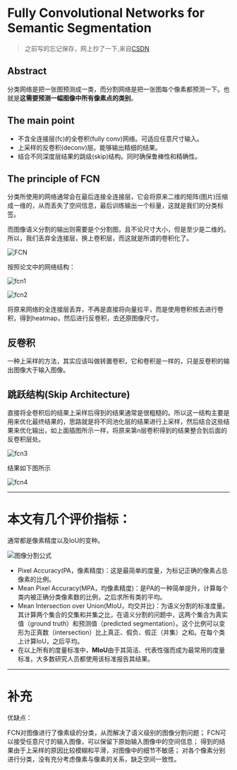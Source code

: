 # Fully Convolutional Networks for Semantic Segmentation

> 之前写的忘记保存，网上抄了一下,来自[CSDN](https://blog.csdn.net/mieleizhi0522/article/details/81914000)

## Abstract

分类网络是把一张图预测成一类，而分割网络是把一张图每个像素都预测一下。也就是**这需要预测一幅图像中所有像素点的类别**。

## The main point

* 不含全连接层(fc)的全卷积(fully conv)网络。可适应任意尺寸输入。 
* 上采样的反卷积(deconv)层。能够输出精细的结果。 
*  结合不同深度层结果的跳级(skip)结构。同时确保鲁棒性和精确性。

## The principle of FCN

分类所使用的网络通常会在最后连接全连接层，它会将原来二维的矩阵(图片)压缩成一维的，从而丢失了空间信息，最后训练输出一个标量，这就是我们的分类标签。

而图像语义分割的输出则需要是个分割图，且不论尺寸大小，但是至少是二维的。所以，我们丢弃全连接层，换上卷积层，而这就是所谓的卷积化了。

![FCN](/pic/FCN.jpg)

按照论文中的网络结构：

![fcn1](/pic/fcn1.jpg)

![fcn2](/pic/fcn2.jpg)

将原来网络的全连接层丢弃，不再是直接将向量拉平，而是使用卷积核去进行卷积，得到heatmap，然后进行反卷积，去还原图像尺寸。

## 反卷积

一种上采样的方法，其实应该叫做转置卷积，它和卷积是一样的，只是反卷积的输出图像大于输入图像。

## 跳跃结构(Skip Architecture)

直接将全卷积后的结果上采样后得到的结果通常是很粗糙的。所以这一结构主要是用来优化最终结果的，思路就是将不同池化层的结果进行上采样，然后结合这些结果来优化输出，如上面插图所示一样，将原来第n层卷积得到的结果整合到后面的反卷积层处。

![fcn3](/pic/fcn3.jpg)

结果如下图所示

![fcn4](/pic/fcn4.jpg)

---------------------------

# 本文有几个评价指标：

通常都是像素精度以及IoU的变种。

![图像分割公式](/pic/图像分割公式.jpg)

* Pixel Accuracy(PA，像素精度)：这是最简单的度量，为标记正确的像素占总像素的比例。
* Mean Pixel Accuracy(MPA，均像素精度)：是PA的一种简单提升，计算每个类内被正确分类像素数的比例，之后求所有类的平均。
* Mean Intersection over Union(MIoU，均交并比)：为语义分割的标准度量。其计算两个集合的交集和并集之比，在语义分割的问题中，这两个集合为真实值（ground truth）和预测值（predicted segmentation）。这个比例可以变形为正真数（intersection）比上真正、假负、假正（并集）之和。在每个类上计算IoU，之后平均。
* 在以上所有的度量标准中，**MIoU**由于其简洁、代表性强而成为最常用的度量标准，大多数研究人员都使用该标准报告其结果。

------------------------

# 补充

优缺点：

FCN对图像进行了像素级的分类，从而解决了语义级别的图像分割问题；
FCN可以接受任意尺寸的输入图像，可以保留下原始输入图像中的空间信息；
得到的结果由于上采样的原因比较模糊和平滑，对图像中的细节不敏感；
对各个像素分别进行分类，没有充分考虑像素与像素的关系，缺乏空间一致性。
